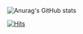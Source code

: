 

![Anurag's GitHub stats](https://github-readme-stats.vercel.app/api?username=minzzn&show_icons=true&theme=dracula)

[![Hits](https://hits.seeyoufarm.com/api/count/incr/badge.svg?url=https%3A%2F%2Fgithub.com%2Fminzzn&count_bg=%23FF89C1&title_bg=%233B333C&icon=&icon_color=%23A7F2FC&title=hits&edge_flat=false)](https://hits.seeyoufarm.com)
